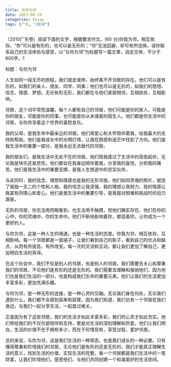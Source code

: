 ```yaml
---
title: 与你为邻
date: 2023-06-19
categories: Essay
tags: [广东, "2010"]
---
```


 （2010广东卷）阅读下面的文字，根据要求作文。(60 分)你我为邻，相互依存。“你”可以是有形的，也可以是无形的；“邻”无法回避，却可有所选择。请你联系自己的生活体验与感受，以“与你为邻”为标题写一篇文章，自定文体，不少于800字。1

标题：与你为邻

人生如同一段无尽的旅程，我们或走或停，始终离不开邻居的存在。他们可以是有形的，如我们的亲人、朋友、同学、同事；他们也可以是无形的，如我们的思想、信念、情感、梦想。无论有形无形，我们都在与他们紧密相邻，互相依存，互相影响。

邻居，这个词平常而温馨。每个人都有自己的邻居，他们可能是你的家人，可能是你的朋友，可能是你的同事，也可能是你从未谋面的陌生人。他们都是你生活中的邻居，与你共享着这个世界的喜怒哀乐。

我的父母，是我生命中最亲近的邻居。他们用爱心和关怀陪伴着我，给我最大的支持和帮助。他们是我成长中的光明灯塔，让我在困惑和迷茫中找到了方向。他们是我生活中的重要一部分，是我永远无法替代的邻居。

我的朋友们，是我生活中无处不在的邻居。他们陪我度过了生活中的高低起伏，无论我是快乐还是悲伤，他们都会在我身边陪伴着我，分享我的喜悦，分担我的痛苦。他们是我生活中的重要支撑，是我人生旅途中的忠实伙伴。

与此同时，我的信念、理想和情感也是我的无形邻居。他们如同灵魂的照片，塑造了我独一无二的个性和人格。我的信念让我坚强，我的理想让我努力，我的情感让我富有同情心和爱心。他们是我生活中的重要引导，是我面对困难和挑战时的动力源泉。

无形的邻居，你无法用肉眼看到，也无法用手触摸，但他们确实存在，他们在你的心中，你的灵魂中，你的生命中。他们不断地影响着你，塑造着你，让你成为一个更好的人。

与你为邻，这是一种人生的境遇，也是一种生活的态度。你我为邻，相互依存，互相影响。每一个邻居都是一面镜子，让我们看到自己的影子，看到自己的优点和缺点，从而有所提高，有所改变。每一次的交流和互动，都让我们更加了解自己，更加明白生活的真谛。

在这个社会中，我们不仅是别人的邻居，也是别人的邻居。我们需要去关心和尊重我们的邻居，不论他们是有形的还是无形的。我们需要去理解和接纳他们，因为他们也是我们生活的一部分，也是构成我们生命的重要元素。他们让我们的生活更加丰富多彩，更加充满乐趣。

与你为邻，是一种无形的连接，是一种心灵的交融。无论我们身在何处，无论我们遇到什么，我们都不会感到孤单和寂寞，因为我们知道，我们总有一个邻居在我们身边，与我们一起分享生活，一起度过难关。

正是因为有了这些邻居，我们的生活才如此丰富多彩，我们的心灵才如此充实。他们带给我们的不仅仅是陪伴和支持，更是对生活的深刻理解和热爱。他们让我们明白，生活的价值不在于拥有多少，而在于珍惜现有，享受过程，爱护邻居。

总的来说，与你为邻，这是我们生活的一种常态，也是我们成长的一种必要。只有懂得尊重和珍惜我们的邻居，无论他们是有形的还是无形的，我们才能真正理解生活的意义，找到生活的价值，实现生活的完整。每一个邻居都是我们生活中的一笔财富，让我们珍惜他们，感恩他们，与他们共同创建一个和谐美好的生活空间。